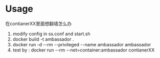 # Usage
在contianerXX里面想翻墙怎么办

1. modify config in ss.conf and start.sh
2. docker build -t ambassador .  
3. docker run -d --rm  --privileged  --name ambassador ambassador
4. test by : docker run --rm  --net=container:ambassador contianerXX
